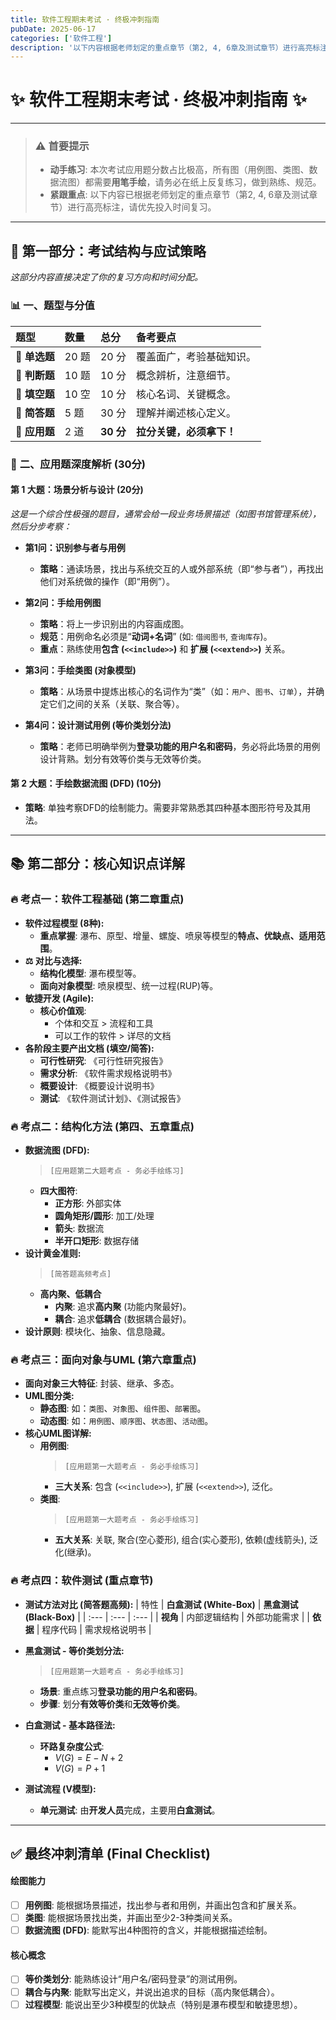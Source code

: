 ```yaml
---
title: 软件工程期末考试 · 终极冲刺指南
pubDate: 2025-06-17
categories: ['软件工程']
description: '以下内容根据老师划定的重点章节（第2, 4, 6章及测试章节）进行高亮标注 请优先投入时间复习。'
---
```


# ✨ 软件工程期末考试 · 终极冲刺指南 ✨

---

> ### ⚠️ **首要提示**
>
> -   **动手练习**: 本次考试应用题分数占比极高，所有图（用例图、类图、数据流图）都需要**用笔手绘**，请务必在纸上反复练习，做到熟练、规范。
> -   **紧跟重点**: 以下内容已根据老师划定的重点章节（第2, 4, 6章及测试章节）进行高亮标注，请优先投入时间复习。

---

## 📝 **第一部分：考试结构与应试策略**

*这部分内容直接决定了你的复习方向和时间分配。*

### 📊 **一、题型与分值**

| 题型 | 数量 | 总分 | 备考要点 |
| :--- | :--- | :--- | :--- |
| 🔹 **单选题** | 20 题 | 20 分 | 覆盖面广，考验基础知识。 |
| 🔹 **判断题** | 10 题 | 10 分 | 概念辨析，注意细节。 |
| 🔹 **填空题** | 10 空 | 10 分 | 核心名词、关键概念。 |
| 🔹 **简答题** | 5 题 | 30 分 | 理解并阐述核心定义。 |
| 🔸 **应用题** | 2 道 | **30 分** | **拉分关键，必须拿下！** |

### 🎯 **二、应用题深度解析 (30分)**

#### **第 1 大题：场景分析与设计 (20分)**
*这是一个综合性极强的题目，通常会给一段业务场景描述（如图书馆管理系统），然后分步考察：*

-   **第1问：识别参与者与用例**
    -   **策略**：通读场景，找出与系统交互的人或外部系统（即“参与者”），再找出他们对系统做的操作（即“用例”）。

-   **第2问：手绘用例图**
    -   **策略**：将上一步识别出的内容画成图。
    -   **规范**：用例命名必须是“**动词+名词**” (如: `借阅图书`, `查询库存`)。
    -   **重点**：熟练使用**包含 (`<<include>>`)** 和 **扩展 (`<<extend>>`)** 关系。

-   **第3问：手绘类图 (对象模型)**
    -   **策略**：从场景中提炼出核心的名词作为“类”（如：`用户`、`图书`、`订单`），并确定它们之间的关系（关联、聚合等）。

-   **第4问：设计测试用例 (等价类划分法)**
    -   **策略**：老师已明确举例为**登录功能的用户名和密码**，务必将此场景的用例设计背熟。划分有效等价类与无效等价类。

#### **第 2 大题：手绘数据流图 (DFD) (10分)**
-   **策略**: 单独考察DFD的绘制能力。需要非常熟悉其四种基本图形符号及其用法。

---

## 📚 **第二部分：核心知识点详解**

### 🔥 **考点一：软件工程基础 (第二章重点)**

-   **软件过程模型 (8种):**
    -   **重点掌握**: 瀑布、原型、增量、螺旋、喷泉等模型的**特点、优缺点、适用范围**。
-   **⚖️ 对比与选择:**
    -   **结构化模型**: 瀑布模型等。
    -   **面向对象模型**: 喷泉模型、统一过程(RUP)等。
-   **敏捷开发 (Agile):**
    -   **核心价值观**:
        -   个体和交互 > 流程和工具
        -   可以工作的软件 > 详尽的文档
-   **各阶段主要产出文档 (填空/简答):**
    -   **可行性研究**: 《可行性研究报告》
    -   **需求分析**: 《软件需求规格说明书》
    -   **概要设计**: 《概要设计说明书》
    -   **测试**: 《软件测试计划》、《测试报告》

### 🔥 **考点二：结构化方法 (第四、五章重点)**

-   **数据流图 (DFD):**
    > `[应用题第二大题考点 - 务必手绘练习]`
    -   **四大图符**:
        -   **正方形**: 外部实体
        -   **圆角矩形/圆形**: 加工/处理
        -   **箭头**: 数据流
        -   **半开口矩形**: 数据存储
-   **设计黄金准则:**
    > `[简答题高频考点]`
    -   **高内聚、低耦合**
        -   **内聚**: 追求**高内聚** (功能内聚最好)。
        -   **耦合**: 追求**低耦合** (数据耦合最好)。
-   **设计原则**: 模块化、抽象、信息隐藏。

### 🔥 **考点三：面向对象与UML (第六章重点)**

-   **面向对象三大特征**: 封装、继承、多态。
-   **UML图分类:**
    -   **静态图**: 如：`类图`、`对象图`、`组件图`、`部署图`。
    -   **动态图**: 如：`用例图`、`顺序图`、`状态图`、`活动图`。
-   **核心UML图详解:**
    -   **用例图**:
        > `[应用题第一大题考点 - 务必手绘练习]`
        -   **三大关系**: 包含 (`<<include>>`), 扩展 (`<<extend>>`), 泛化。
    -   **类图**:
        > `[应用题第一大题考点 - 务必手绘练习]`
        -   **五大关系**: 关联, 聚合(空心菱形), 组合(实心菱形), 依赖(虚线箭头), 泛化(继承)。

### 🔥 **考点四：软件测试 (重点章节)**

-   **测试方法对比 (简答题高频):**
| 特性 | **白盒测试 (White-Box)** | **黑盒测试 (Black-Box)** |
| :--- | :--- | :--- |
| **视角** | 内部逻辑结构 | 外部功能需求 |
| **依据** | 程序代码 | 需求规格说明书 |

-   **黑盒测试 - 等价类划分法:**
    > `[应用题第一大题考点 - 务必手绘练习]`
    -   **场景**: 重点练习**登录功能的用户名和密码**。
    -   **步骤**: 划分**有效等价类**和**无效等价类**。
-   **白盒测试 - 基本路径法:**
    -   **环路复杂度公式**:
        -   $V(G) = E - N + 2$
        -   $V(G) = P + 1$
-   **测试流程 (V模型):**
    -   **单元测试**: 由**开发人员**完成，主要用**白盒测试**。

---

## ✅ **最终冲刺清单 (Final Checklist)**

#### **绘图能力**
- [ ] **用例图**: 能根据场景描述，找出参与者和用例，并画出包含和扩展关系。
- [ ] **类图**: 能根据场景找出类，并画出至少2-3种类间关系。
- [ ] **数据流图 (DFD)**: 能默写出4种图符的含义，并能根据描述绘制。

#### **核心概念**
- [ ] **等价类划分**: 能熟练设计“用户名/密码登录”的测试用例。
- [ ] **耦合与内聚**: 能默写出定义，并说出追求的目标（高内聚低耦合）。
- [ ] **过程模型**: 能说出至少3种模型的优缺点（特别是瀑布模型和敏捷思想）。
